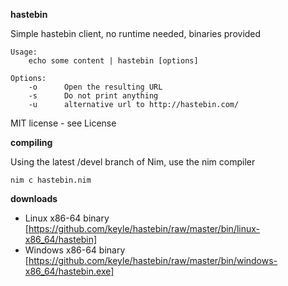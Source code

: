**hastebin**

Simple hastebin client, no runtime needed, binaries provided 

    Usage:
        echo some content | hastebin [options]

    Options:
        -o      Open the resulting URL
        -s      Do not print anything
        -u      alternative url to http://hastebin.com/

MIT license - see License

**compiling**

Using the latest /devel branch of Nim, use the nim compiler

    nim c hastebin.nim

**downloads**

- Linux x86-64 binary [https://github.com/keyle/hastebin/raw/master/bin/linux-x86_64/hastebin]
- Windows x86-64 binary [https://github.com/keyle/hastebin/raw/master/bin/windows-x86_64/hastebin.exe]
